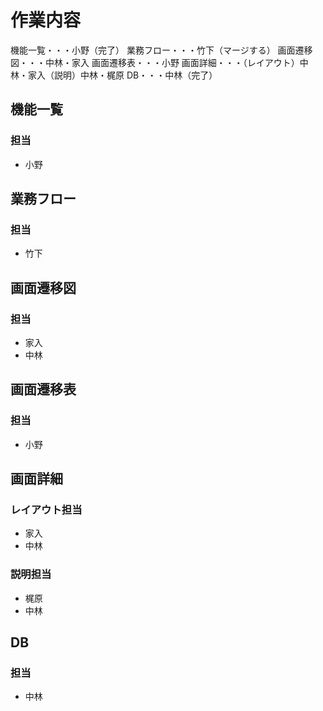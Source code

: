 # 作業内容
機能一覧・・・小野（完了）
業務フロー・・・竹下（マージする）
画面遷移図・・・中林・家入
画面遷移表・・・小野
画面詳細・・・（レイアウト）中林・家入（説明）中林・梶原
DB・・・中林（完了）

## 機能一覧
### 担当
* 小野

## 業務フロー
### 担当
* 竹下

## 画面遷移図
### 担当
* 家入
* 中林

## 画面遷移表
### 担当
* 小野

## 画面詳細

### レイアウト担当
* 家入
* 中林

### 説明担当
* 梶原
* 中林

## DB
### 担当
* 中林
